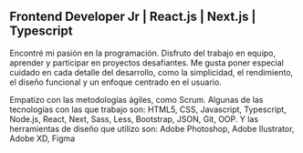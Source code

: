 ## Frontend Developer Jr | React.js | Next.js | Typescript

Encontré mi pasión en la programación. Disfruto del trabajo en equipo, aprender y participar en proyectos desafiantes. Me gusta poner especial cuidado en cada detalle del desarrollo, como la simplicidad, el rendimiento, el diseño funcional y un enfoque centrado en el usuario.

Empatizo con las metodologías ágiles, como Scrum. Algunas de las tecnologías con las que trabajo son: HTML5, CSS, Javascript, Typescript, Node.js, React, Next, Sass, Less, Bootstrap, JSON, Git, OOP. Y las herramientas de diseño que utilizo son: Adobe Photoshop, Adobe Ilustrator, Adobe XD, Figma
<!--
Disfruto del trabajo en equipo, aprender y participar en proyectos desafiantes. Me gusta poner especial cuidado en cada detalle del desarrollo, como la simplicidad, el rendimiento, el diseño funcional y un enfoque centrado en el usuario.

Algunas de las tecnologías con las que trabajo: HTML5, CSS, Javascript, Typescript, React, Next, Sass, Less, Bootstrap, JSON, Git, OOP, Node.js y Bash.

Otras herramientas que tengo experiencia utilizando: Adobe Photoshop, Adobe Ilustrator, Adobe XD, Figma
-->

<!--
### Hi there 👋

**marcosbort/marcosbort** is a ✨ _special_ ✨ repository because its `README.md` (this file) appears on your GitHub profile.

Here are some ideas to get you started:

- 🔭 I’m currently working on ...
- 🌱 I’m currently learning ...
- 👯 I’m looking to collaborate on ...
- 🤔 I’m looking for help with ...
- 💬 Ask me about ...
- 📫 How to reach me: ...
- 😄 Pronouns: ...
- ⚡ Fun fact: ...
-->
